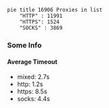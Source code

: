 
```mermaid
pie title 16906 Proxies in list
    "HTTP" : 11991
    "HTTPS": 1524
    "SOCKS" : 3869
```

### Some Info
#### Average Timeout

- mixed: 2.7s
- http: 1.2s
- https: 8.5s
- socks: 4.4s
